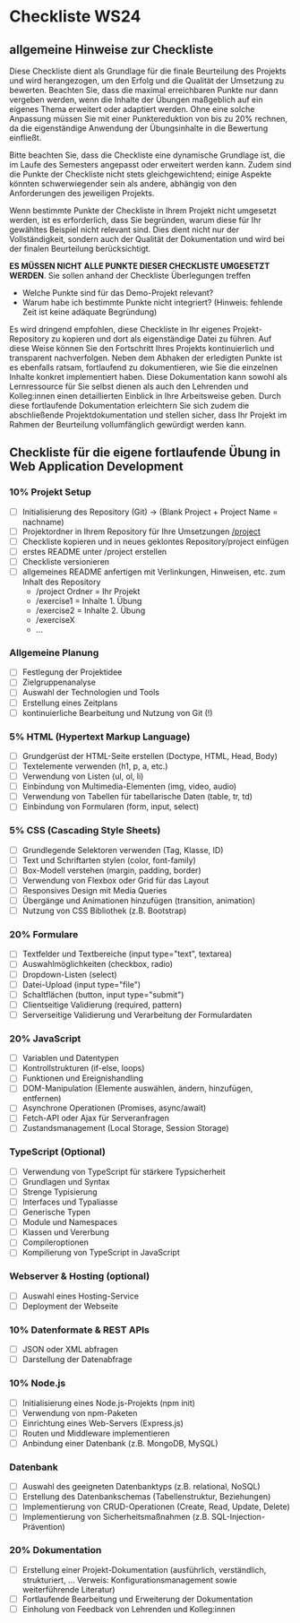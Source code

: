 # Checkliste WS24

## allgemeine Hinweise zur Checkliste
Diese Checkliste dient als Grundlage für die finale Beurteilung des Projekts und wird herangezogen, um den Erfolg und die Qualität der Umsetzung zu bewerten. Beachten Sie, dass die maximal erreichbaren Punkte nur dann vergeben werden, wenn die Inhalte der Übungen maßgeblich auf ein eigenes Thema erweitert oder adaptiert werden. Ohne eine solche Anpassung müssen Sie mit einer Punktereduktion von bis zu 20% rechnen, da die eigenständige Anwendung der Übungsinhalte in die Bewertung einfließt.

Bitte beachten Sie, dass die Checkliste eine dynamische Grundlage ist, die im Laufe des Semesters angepasst oder erweitert werden kann. Zudem sind die Punkte der Checkliste nicht stets gleichgewichtend; einige Aspekte könnten schwerwiegender sein als andere, abhängig von den Anforderungen des jeweiligen Projekts.

Wenn bestimmte Punkte der Checkliste in Ihrem Projekt nicht umgesetzt werden, ist es erforderlich, dass Sie begründen, warum diese für Ihr gewähltes Beispiel nicht relevant sind. Dies dient nicht nur der Vollständigkeit, sondern auch der Qualität der Dokumentation und wird bei der finalen Beurteilung berücksichtigt.

**ES MÜSSEN NICHT ALLE PUNKTE DIESER CHECKLISTE UMGESETZT WERDEN**. Sie sollen anhand der Checkliste Überlegungen treffen

- Welche Punkte sind für das Demo-Projekt relevant?
- Warum habe ich bestimmte Punkte nicht integriert? (Hinweis: fehlende Zeit ist keine adäquate Begründung)


Es wird dringend empfohlen, diese Checkliste in Ihr eigenes Projekt-Repository zu kopieren und dort als eigenständige Datei zu führen. Auf diese Weise können Sie den Fortschritt Ihres Projekts kontinuierlich und transparent nachverfolgen. Neben dem Abhaken der erledigten Punkte ist es ebenfalls ratsam, fortlaufend zu dokumentieren, wie Sie die einzelnen Inhalte konkret implementiert haben. Diese Dokumentation kann sowohl als Lernressource für Sie selbst dienen als auch den Lehrenden und Kolleg:innen einen detaillierten Einblick in Ihre Arbeitsweise geben. Durch diese fortlaufende Dokumentation erleichtern Sie sich zudem die abschließende Projektdokumentation und stellen sicher, dass Ihr Projekt im Rahmen der Beurteilung vollumfänglich gewürdigt werden kann.

## Checkliste für die eigene fortlaufende Übung in Web Application Development

### 10% Projekt Setup
- [ ] Initialisierung des Repository (Git) -> (Blank Project + Project Name = nachname) 
- [ ] Projektordner in Ihrem Repository für Ihre Umsetzungen [/project](/project)
- [ ] Checkliste kopieren und in neues geklontes Repository/project einfügen
- [ ] erstes README unter /project erstellen
- [ ] Checkliste versionieren
- [ ] allgemeines README anfertigen mit Verlinkungen, Hinweisen, etc. zum Inhalt des Repository
	- /project Ordner = Ihr Projekt
	- /exercise1 = Inhalte 1. Übung
	- /exercise2 = Inhalte 2. Übung
	- /exerciseX 
	- ... 

### Allgemeine Planung
- [ ] Festlegung der Projektidee
- [ ] Zielgruppenanalyse
- [ ] Auswahl der Technologien und Tools
- [ ] Erstellung eines Zeitplans
- [ ] kontinuierliche Bearbeitung und Nutzung von Git (!)

### 5% HTML (Hypertext Markup Language)
- [ ] Grundgerüst der HTML-Seite erstellen (Doctype, HTML, Head, Body)
- [ ] Textelemente verwenden (h1, p, a, etc.)
- [ ] Verwendung von Listen (ul, ol, li)
- [ ] Einbindung von Multimedia-Elementen (img, video, audio)
- [ ] Verwendung von Tabellen für tabellarische Daten (table, tr, td)
- [ ] Einbindung von Formularen (form, input, select)
  
### 5% CSS (Cascading Style Sheets)
- [ ] Grundlegende Selektoren verwenden (Tag, Klasse, ID)
- [ ] Text und Schriftarten stylen (color, font-family)
- [ ] Box-Modell verstehen (margin, padding, border)
- [ ] Verwendung von Flexbox oder Grid für das Layout
- [ ] Responsives Design mit Media Queries
- [ ] Übergänge und Animationen hinzufügen (transition, animation)
- [ ] Nutzung von CSS Bibliothek (z.B. Bootstrap)

### 20% Formulare
- [ ] Textfelder und Textbereiche (input type="text", textarea)
- [ ] Auswahlmöglichkeiten (checkbox, radio)
- [ ] Dropdown-Listen (select)
- [ ] Datei-Upload (input type="file")
- [ ] Schaltflächen (button, input type="submit")
- [ ] Clientseitige Validierung (required, pattern)
- [ ] Serverseitige Validierung und Verarbeitung der Formulardaten

### 20% JavaScript
- [ ] Variablen und Datentypen
- [ ] Kontrollstrukturen (if-else, loops)
- [ ] Funktionen und Ereignishandling
- [ ] DOM-Manipulation (Elemente auswählen, ändern, hinzufügen, entfernen)
- [ ] Asynchrone Operationen (Promises, async/await)
- [ ] Fetch-API oder Ajax für Serveranfragen
- [ ] Zustandsmanagement (Local Storage, Session Storage)

### TypeScript (Optional)
- [ ] Verwendung von TypeScript für stärkere Typsicherheit
- [ ] Grundlagen und Syntax
- [ ] Strenge Typisierung
- [ ] Interfaces und Typaliasse
- [ ] Generische Typen
- [ ] Module und Namespaces
- [ ] Klassen und Vererbung
- [ ] Compileroptionen
- [ ] Kompilierung von TypeScript in JavaScript

### Webserver & Hosting (optional)
- [ ] Auswahl eines Hosting-Service
- [ ] Deployment der Webseite

### 10% Datenformate & REST APIs
- [ ] JSON oder XML abfragen 
- [ ] Darstellung der Datenabfrage

### 10% Node.js
- [ ] Initialisierung eines Node.js-Projekts (npm init)
- [ ] Verwendung von npm-Paketen
- [ ] Einrichtung eines Web-Servers (Express.js)
- [ ] Routen und Middleware implementieren
- [ ] Anbindung einer Datenbank (z.B. MongoDB, MySQL)

### Datenbank
- [ ] Auswahl des geeigneten Datenbanktyps (z.B. relational, NoSQL)
- [ ] Erstellung des Datenbankschemas (Tabellenstruktur, Beziehungen)
- [ ] Implementierung von CRUD-Operationen (Create, Read, Update, Delete)
- [ ] Implementierung von Sicherheitsmaßnahmen (z.B. SQL-Injection-Prävention)

### 20% Dokumentation
- [ ] Erstellung einer Projekt-Dokumentation (ausführlich, verständlich, strukturiert, ... Verweis: Konfigurationsmanagement sowie weiterführende Literatur)
- [ ] Fortlaufende Bearbeitung und Erweiterung der Dokumentation
- [ ] Einholung von Feedback von Lehrenden und Kolleg:innen